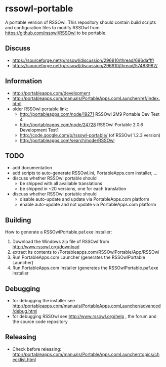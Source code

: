 rssowl-portable
===============

A portable version of RSSOwl. This repository should contain build scripts and configuration files to modify RSSOwl from https://github.com/rssowl/RSSOwl to be portable.

Discuss
-------
* https://sourceforge.net/p/rssowl/discussion/296910/thread/696dafff/
* https://sourceforge.net/p/rssowl/discussion/296910/thread/57483982/

Information
-----------
* http://portableapps.com/development
* http://portableapps.com/manuals/PortableApps.comLauncher/ref/index.html
* older RSSOwl portable link:
  * http://portableapps.com/node/19271 RSSOwl 2M9 Portable Dev Test 4
  * http://portableapps.com/node/24728 RSSOwl Portable 2.0.6 Development Test1
  * http://code.google.com/p/rssowl-portable/ (of RSSOwl 1.2.3 version)
  * http://portableapps.com/search/node/RSSOwl

TODO
----
* add documentation
* add scripts to auto-generate RSSOwl.ini, PortableApps.com installer, …
* discuss whether RSSOwl portable should
	* be shipped with all available translations
	* be shipped in ~20 versions, one for each translation
* discuss whether RSSOwl portable should
	* disable auto-update and update via PortableApps.com platform
	* enable auto-update and not update via PortableApps.com platform

Building
--------
How to generate a RSSOwlPortable.paf.exe installer:
1. Download the Windows zip file of RSSOwl from http://www.rssowl.org/download
2. extract its contents to /Portableapps.com/RSSOwlPortable/App/RSSOwl
3. Run PortableApps.com Launcher (generates the RSSOwlPortable Launcher)
4. Run PortableApps.com Installer (generates the RSSOwlPortable.paf.exe installer

Debugging
---------
* for debugging the installer see http://portableapps.com/manuals/PortableApps.comLauncher/advanced/debug.html
* for debugging RSSOwl see http://www.rssowl.org/help , the forum and the source code repository

Releasing
---------
* Check before releasing: http://portableapps.com/manuals/PortableApps.comLauncher/topics/checklist.html
